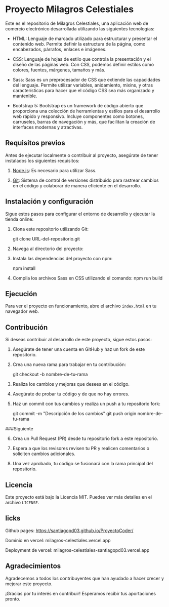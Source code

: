 # Proyecto Milagros Celestiales

Este es el repositorio de Milagros Celestiales, una aplicación web de comercio electrónico desarrollada utilizando las siguientes tecnologías:

- HTML: Lenguaje de marcado utilizado para estructurar y presentar el contenido web. Permite definir la estructura de la página, como encabezados, párrafos, enlaces e imágenes.

- CSS: Lenguaje de hojas de estilo que controla la presentación y el diseño de las páginas web. Con CSS, podemos definir estilos como colores, fuentes, márgenes, tamaños y más.

- Sass: Sass es un preprocesador de CSS que extiende las capacidades del lenguaje. Permite utilizar variables, anidamiento, mixins, y otras características para hacer que el código CSS sea más organizado y mantenible.

- Bootstrap 5: Bootstrap es un framework de código abierto que proporciona una colección de herramientas y estilos para el desarrollo web rápido y responsivo. Incluye componentes como botones, carruseles, barras de navegación y más, que facilitan la creación de interfaces modernas y atractivas.

## Requisitos previos

Antes de ejecutar localmente  o contribuir al proyecto, asegúrate de tener instalados los siguientes requisitos:

1. [Node.js](https://nodejs.org/): Es necesario para utilizar Sass.

2. [Git](https://git-scm.com/): Sistema de control de versiones distribuido para rastrear cambios en el código y colaborar de manera eficiente en el desarrollo.

## Instalación y configuración

Sigue estos pasos para configurar el entorno de desarrollo y ejecutar la tienda online:

1. Clona este repositorio utilizando Git:

 	git clone URL-del-repositorio.git

2. Navega al directorio del proyecto:

3. Instala las dependencias del proyecto con npm:

	npm install

4. Compila los archivos Sass en CSS utilizando el comando:
	npm run build



## Ejecución

Para ver el proyecto en funcionamiento, abre el archivo `index.html` en tu navegador web.

## Contribución

Si deseas contribuir al desarrollo de este proyecto, sigue estos pasos:

1. Asegúrate de tener una cuenta en GitHub y haz un fork de este repositorio.

2. Crea una nueva rama para trabajar en tu contribución:

	git checkout -b nombre-de-tu-rama

3. Realiza los cambios y mejoras que desees en el código.

4. Asegúrate de probar tu código y de que no hay errores.

5. Haz un commit con tus cambios y realiza un push a tu repositorio fork:

	git commit -m "Descripción de los cambios"
git push origin nombre-de-tu-rama


###Siguiente


6. Crea un Pull Request (PR) desde tu repositorio fork a este repositorio.

7. Espera a que los revisores revisen tu PR y realicen comentarios o soliciten cambios adicionales.

8. Una vez aprobado, tu código se fusionará con la rama principal del repositorio.

## Licencia

Este proyecto está bajo la Licencia MIT. Puedes ver más detalles en el archivo `LICENSE`.
## licks

Github pages: https://santiagopd03.github.io/ProyectoCoder/

Dominio en vercel: milagros-celestiales.vercel.app

Deployment de vercel: milagros-celestiales-santiagopd03.vercel.app 

## Agradecimientos

Agradecemos a todos los contribuyentes que han ayudado a hacer crecer y mejorar este proyecto.

¡Gracias por tu interés en contribuir! Esperamos recibir tus aportaciones pronto.


